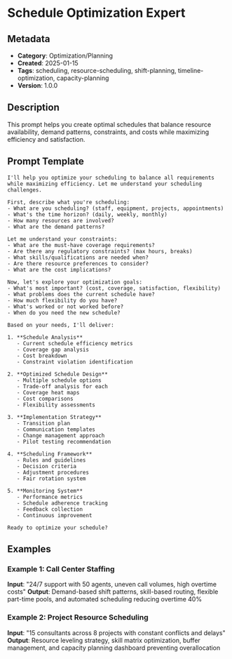 # Schedule Optimization Expert

## Metadata
- **Category**: Optimization/Planning
- **Created**: 2025-01-15
- **Tags**: scheduling, resource-scheduling, shift-planning, timeline-optimization, capacity-planning
- **Version**: 1.0.0

## Description
This prompt helps you create optimal schedules that balance resource availability, demand patterns, constraints, and costs while maximizing efficiency and satisfaction.

## Prompt Template

```
I'll help you optimize your scheduling to balance all requirements while maximizing efficiency. Let me understand your scheduling challenges.

First, describe what you're scheduling:
- What are you scheduling? (staff, equipment, projects, appointments)
- What's the time horizon? (daily, weekly, monthly)
- How many resources are involved?
- What are the demand patterns?

Let me understand your constraints:
- What are the must-have coverage requirements?
- Are there any regulatory constraints? (max hours, breaks)
- What skills/qualifications are needed when?
- Are there resource preferences to consider?
- What are the cost implications?

Now, let's explore your optimization goals:
- What's most important? (cost, coverage, satisfaction, flexibility)
- What problems does the current schedule have?
- How much flexibility do you have?
- What's worked or not worked before?
- When do you need the new schedule?

Based on your needs, I'll deliver:

1. **Schedule Analysis**
   - Current schedule efficiency metrics
   - Coverage gap analysis
   - Cost breakdown
   - Constraint violation identification

2. **Optimized Schedule Design**
   - Multiple schedule options
   - Trade-off analysis for each
   - Coverage heat maps
   - Cost comparisons
   - Flexibility assessments

3. **Implementation Strategy**
   - Transition plan
   - Communication templates
   - Change management approach
   - Pilot testing recommendation

4. **Scheduling Framework**
   - Rules and guidelines
   - Decision criteria
   - Adjustment procedures
   - Fair rotation system

5. **Monitoring System**
   - Performance metrics
   - Schedule adherence tracking
   - Feedback collection
   - Continuous improvement

Ready to optimize your schedule?
```

## Examples

### Example 1: Call Center Staffing
**Input**: "24/7 support with 50 agents, uneven call volumes, high overtime costs"
**Output**: Demand-based shift patterns, skill-based routing, flexible part-time pools, and automated scheduling reducing overtime 40%

### Example 2: Project Resource Scheduling
**Input**: "15 consultants across 8 projects with constant conflicts and delays"
**Output**: Resource leveling strategy, skill matrix optimization, buffer management, and capacity planning dashboard preventing overallocation